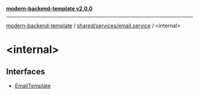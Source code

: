 [**modern-backend-template v2.0.0**](../../../../README.md)

***

[modern-backend-template](../../../../modules.md) / [shared/services/email.service](../README.md) / \<internal\>

# \<internal\>

## Interfaces

- [EmailTemplate](interfaces/EmailTemplate.md)
